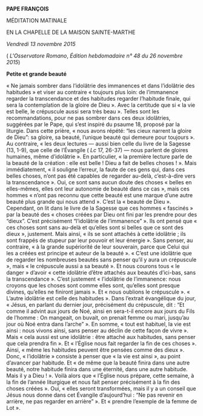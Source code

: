 **PAPE FRANÇOIS**

MÉDITATION MATINALE

EN LA CHAPELLE DE LA MAISON SAINTE-MARTHE

*Vendredi 13 novembre 2015*

( *L'Osservatore Romano*, *Édition hebdomadaire n° 48 du 26 novembre 2015*)

**Petite et grande beauté**

« Ne jamais sombrer dans l’idolâtrie des immanences et dans l’idolâtrie des habitudes » et viser au contraire « toujours plus loin: de l’immanence regarder la transcendance et des habitudes regarder l’habitude finale, qui sera la contemplation de la gloire de Dieu ». Avec la certitude que si « la vie est belle, le crépuscule aussi sera très beau ». Telles sont les recommandations, pour ne pas sombrer dans ces deux idolâtries, suggérées par le Pape, qui s’est inspiré du psaume 18, proposé par la liturgie. Dans cette prière, « nous avons répété: “les cieux narrent la gloire de Dieu”: sa gloire, sa beauté, l’unique beauté qui demeure pour toujours ». Au contraire, « les deux lectures — aussi bien celle du livre de la Sagesse (13, 1-9), que celle de l’Évangile ( *Lc* 17, 26-37) — nous parlent de gloires humaines, même d’idolâtrie ». En particulier, « la première lecture parle de la beauté de la création : elle est belle ! Dieu a fait de belles choses ! ». Mais immédiatement, « il souligne l’erreur, la faute de ces gens qui, dans ces belles choses, n’ont pas été capables de regarder au-delà, c’est-à-dire vers la transcendance ». Oui, ce sont sans aucun doute des choses « belles en elles-mêmes, elles ont leur autonomie de beauté dans ce cas », mais ces hommes « n’ont pas reconnu que cette beauté est une marque d’une autre beauté plus grande qui nous attend ». C’est la « beauté de Dieu ». Cependant, on lit dans le livre de la Sagesse que ces hommes « fascinés » par la beauté des « choses créées par Dieu ont fini par les prendre pour des “dieux”. C’est précisément “l’idolâtrie de l’immanence” ». Ils ont pensé que « ces choses sont sans au-delà et qu’elles sont si belles que ce sont des dieux », justement. Mais ainsi, « ils se sont attachés à cette idolâtrie ; ils sont frappés de stupeur par leur pouvoir et leur énergie ». Sans penser, au contraire, « à la grande supériorité de leur souverain, parce que Celui qui les a créées est principe et auteur de la beauté ». « C’est une idolâtrie que de regarder les nombreuses beautés sans penser qu’il y aura un crépuscule », mais « le crépuscule aussi a sa beauté ». Et nous courons tous « le danger » d’avoir « cette idolâtrie d’être attachés aux beautés d’ici-bas, sans la transcendance ». C’est justement « l’idolâtrie de l’immanence: nous croyons que les choses sont comme elles sont, qu’elles sont presque divines, qu’elles ne finiront jamais ». Et « nous oublions le crépuscule ». « L’autre idolâtrie est celle des habitudes ». Dans l’extrait évangélique du jour, « Jésus, en parlant du dernier jour, précisément du crépuscule, dit : “Et comme il advint aux jours de Noé, ainsi en sera-t-il encore aux jours du Fils de l’homme : On mangeait, on buvait, on prenait femme ou mari, jusqu’au jour où Noé entra dans l’arche” ». En somme, « tout est habituel, la vie est ainsi : nous vivons ainsi, sans penser au déclin de cette façon de vivre ». Mais « cela aussi est une idolâtrie : être attaché aux habitudes, sans penser que cela prendra fin ». Et « l’Église nous fait regarder la fin de ces choses ». Ainsi, « même les habitudes peuvent être pensées comme des dieux ». Donc, « l’idolâtrie » consiste à penser que « la vie est ainsi », au point d’avancer par habitude. Et « de même que la beauté finira dans une autre beauté, notre habitude finira dans une éternité, dans une autre habitude. Mais il y a Dieu ! ». Voilà alors que « l’Église nous prépare, cette semaine, à la fin de l’année liturgique et nous fait penser précisément à la fin des choses créées ». Oui, « elles seront transformées, mais il y a un conseil que Jésus nous donne dans cet Évangile d’aujourd’hui : “Ne pas revenir en arrière, ne pas regarder en arrière” ». Et « prendre l’exemple de la femme de Lot ».